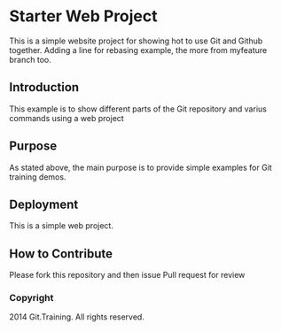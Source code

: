 # Starter Web Project

This is a simple website project for showing hot to use Git and Github together. Adding a line for rebasing example, the more from myfeature branch too.

## Introduction

This example is to show different parts of the Git repository and varius commands using a web project

## Purpose

As stated  above, the main purpose is to provide simple examples for Git training demos.

## Deployment

This is a simple web project.

## How to Contribute

Please fork this repository and then issue Pull request for review

### Copyright

2014 Git.Training. All rights reserved.
